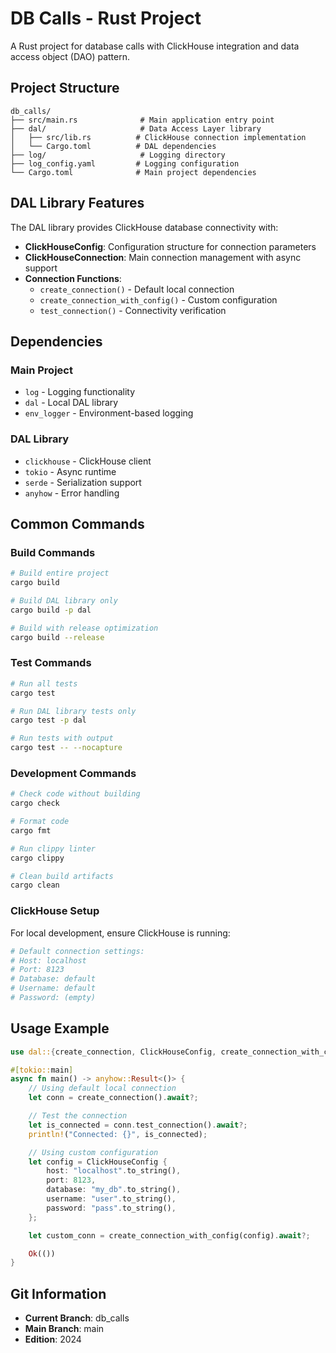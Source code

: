 # DB Calls - Rust Project

A Rust project for database calls with ClickHouse integration and data access object (DAO) pattern.

## Project Structure

```
db_calls/
├── src/main.rs              # Main application entry point
├── dal/                     # Data Access Layer library
│   ├── src/lib.rs          # ClickHouse connection implementation
│   └── Cargo.toml          # DAL dependencies
├── log/                     # Logging directory
├── log_config.yaml         # Logging configuration
└── Cargo.toml              # Main project dependencies
```

## DAL Library Features

The DAL library provides ClickHouse database connectivity with:

- **ClickHouseConfig**: Configuration structure for connection parameters
- **ClickHouseConnection**: Main connection management with async support
- **Connection Functions**:
  - `create_connection()` - Default local connection
  - `create_connection_with_config()` - Custom configuration
  - `test_connection()` - Connectivity verification

## Dependencies

### Main Project
- `log` - Logging functionality
- `dal` - Local DAL library
- `env_logger` - Environment-based logging

### DAL Library
- `clickhouse` - ClickHouse client
- `tokio` - Async runtime
- `serde` - Serialization support
- `anyhow` - Error handling

## Common Commands

### Build Commands
```bash
# Build entire project
cargo build

# Build DAL library only
cargo build -p dal

# Build with release optimization
cargo build --release
```

### Test Commands
```bash
# Run all tests
cargo test

# Run DAL library tests only
cargo test -p dal

# Run tests with output
cargo test -- --nocapture
```

### Development Commands
```bash
# Check code without building
cargo check

# Format code
cargo fmt

# Run clippy linter
cargo clippy

# Clean build artifacts
cargo clean
```

### ClickHouse Setup

For local development, ensure ClickHouse is running:

```bash
# Default connection settings:
# Host: localhost
# Port: 8123
# Database: default
# Username: default
# Password: (empty)
```

## Usage Example

```rust
use dal::{create_connection, ClickHouseConfig, create_connection_with_config};

#[tokio::main]
async fn main() -> anyhow::Result<()> {
    // Using default local connection
    let conn = create_connection().await?;

    // Test the connection
    let is_connected = conn.test_connection().await?;
    println!("Connected: {}", is_connected);

    // Using custom configuration
    let config = ClickHouseConfig {
        host: "localhost".to_string(),
        port: 8123,
        database: "my_db".to_string(),
        username: "user".to_string(),
        password: "pass".to_string(),
    };

    let custom_conn = create_connection_with_config(config).await?;

    Ok(())
}
```

## Git Information

- **Current Branch**: db_calls
- **Main Branch**: main
- **Edition**: 2024
